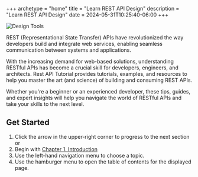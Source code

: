 +++
archetype = "home"
title = "Learn REST API Design"
description = "Learn REST API Design"
date = 2024-05-31T10:25:40-06:00
+++

![Design Tools](images/design_tools.jpg "Design Tools")

REST (Representational State Transfer) APIs have revolutionized the way developers build and integrate web services, enabling seamless communication between systems and applications.

With the increasing demand for web-based solutions, understanding RESTful APIs has become a crucial skill for developers, engineers, and architects. Rest API Tutorial provides tutorials, examples, and resources to help you master the art (and science) of building and consuming REST APIs.

Whether you're a beginner or an experienced developer, these tips, guides, and expert insights will help you navigate the world of RESTful APIs and take your skills to the next level.

## Get Started

1. Click the arrow in the upper-right corner to progress to the next section or
1. Begin with [Chapter 1. Introduction](/introduction.html)
1. Use the left-hand navigation menu to choose a topic.
1. Use the hamburger menu to open the table of contents for the displayed page.